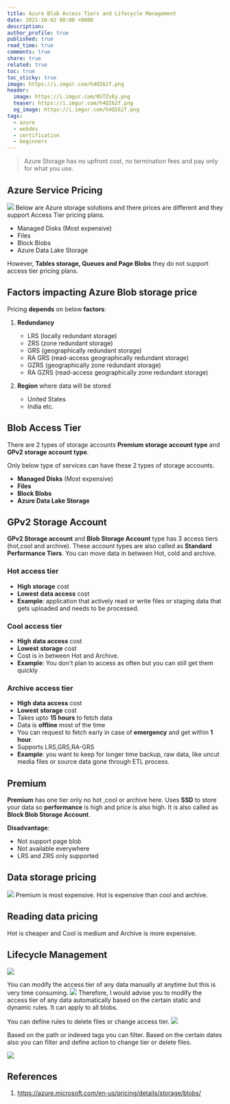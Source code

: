 ```yaml
---
title: Azure Blob Access Tiers and Lifecycle Management
date: 2021-10-02 00:00 +0000
description:
author_profile: true
published: true
read_time: true
comments: true
share: true
related: true
toc: true
toc_sticky: true
image: https://i.imgur.com/h4QI62f.png
header:
  image: https://i.imgur.com/0STZvEy.png
  teaser: https://i.imgur.com/h4QI62f.png
  og_image: https://i.imgur.com/h4QI62f.png
tags:
  - azure
  - webdev
  - certification
  - beginners
---
```


> Azure Storage has no upfront cost, no termination fees and pay only for what you use.

## Azure Service Pricing

![](https://imgur.com/q1d8jqJ.png)
Below are Azure storage solutions and there prices are different and they support Access Tier pricing plans.

- Managed Disks (Most expensive)
- Files
- Block Blobs
- Azure Data Lake Storage

However, **Tables storage, Queues and Page Blobs** they do not support access tier pricing plans.

## Factors impacting Azure Blob storage price

Pricing **depends** on below **factors**:

1. **Redundancy**

   - LRS (locally redundant storage)
   - ZRS (zone redundant storage)
   - GRS (geographically redundant storage)
   - RA GRS (read-access geographically redundant storage)
   - GZRS (geographically zone redundant storage)
   - RA GZRS (read-access geographically zone redundant storage)

2. **Region** where data will be stored
   - United States
   - India etc.

## Blob Access Tier

There are 2 types of storage accounts **Premium storage account type** and **GPv2 storage account type**.

Only below type of services can have these 2 types of storage accounts.

- **Managed Disks** (Most expensive)
- **Files**
- **Block Blobs**
- **Azure Data Lake Storage**

## GPv2 Storage Account

**GPv2 Storage account** and **Blob Storage Account** type has 3 access tiers (hot,cool and archive). These account types are also called as **Standard Performance Tiers**. You can move data in between Hot, cold and archive.

### Hot access tier

- **High** **storage** cost
- **Lowest** **data access** cost
- **Example**: application that actively read or write files or staging data that gets uploaded and needs to be processed.

### Cool access tier

- **High** **data access** cost
- **Lowest** **storage** cost
- Cost is in between Hot and Archive.
- **Example**: You don't plan to access as often but you can still get them quickly

### Archive access tier

- **High** **data access** cost
- **Lowest** **storage** cost
- Takes upto **15 hours** to fetch data
- Data is **offline** most of the time
- You can request to fetch early in case of **emergency** and get within **1 hour**.
- Supports LRS,GRS,RA-GRS
- **Example**: you want to keep for longer time backup, raw data, like uncut media files or source data gone through ETL process.

## Premium

**Premium** has one tier only no hot ,cool or archive here. Uses **SSD** to store your data so **performance** is high and price is also high. It is also called as **Block Blob Storage Account**.

**Disadvantage**:

- Not support page blob
- Not available everywhere
- LRS and ZRS only supported

## Data storage pricing

![](https://imgur.com/rFFDCSg.png)
Premium is most expensive.
Hot is expensive than cool and archive.

## Reading data pricing

Hot is cheaper and Cool is medium and Archive is more expensive.

## Lifecycle Management

![](https://imgur.com/Eh8UwYh.png)

You can modify the access tier of any data manually at anytime but this is very time consuming.
![](https://imgur.com/wqip57j.png)
Therefore, I would advise you to modify the access tier of any data automatically based on the certain static and dynamic rules. It can apply to all blobs.

You can define rules to delete files or change access tier.
![](https://imgur.com/PxLGpWn.png)

Based on the path or indexed tags you can filter. Based on the certain dates also you can filter and define action to change tier or delete files.

![](https://imgur.com/OZx80O5.png)

## References

1. https://azure.microsoft.com/en-us/pricing/details/storage/blobs/
